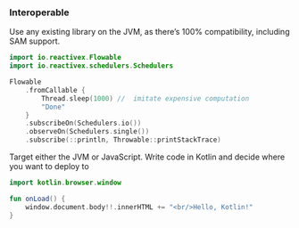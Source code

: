 
### Interoperable

Use any existing library on the JVM, as there’s 100% compatibility, including SAM support.

``` kotlin
import io.reactivex.Flowable
import io.reactivex.schedulers.Schedulers

Flowable
    .fromCallable {
        Thread.sleep(1000) //  imitate expensive computation
        "Done"
    }
    .subscribeOn(Schedulers.io())
    .observeOn(Schedulers.single())
    .subscribe(::println, Throwable::printStackTrace)
```

Target either the JVM or JavaScript. Write code in Kotlin and decide where you want to deploy to

``` kotlin
import kotlin.browser.window

fun onLoad() {
    window.document.body!!.innerHTML += "<br/>Hello, Kotlin!"
}
```